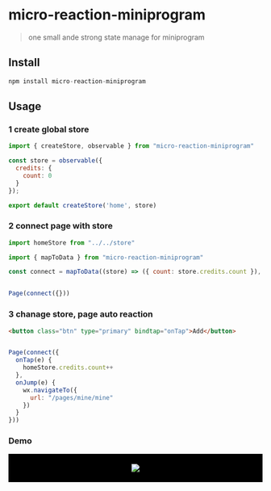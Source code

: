 # micro-reaction-miniprogram

> one small ande strong state manage for miniprogram

## Install

```js
npm install micro-reaction-miniprogram
```

## Usage

### 1 create global store

```js
import { createStore, observable } from "micro-reaction-miniprogram"

const store = observable({
  credits: {
    count: 0
  }
});

export default createStore('home', store)
```

### 2 connect page with store

```js
import homeStore from "../../store"

import { mapToData } from "micro-reaction-miniprogram"

const connect = mapToData((store) => ({ count: store.credits.count }), 'home')


Page(connect({}))
```

### 3 chanage store, page auto reaction

```html
<button class="btn" type="primary" bindtap="onTap">Add</button>
```

```js

Page(connect({
  onTap(e) {
    homeStore.credits.count++
  },
  onJump(e) {
    wx.navigateTo({
      url: "/pages/mine/mine"
    })
  }
}))
```

### Demo

<p style="background:black;text-align:center;padding:20px"><img src="https://si.geilicdn.com/img-0ff60000016ea79da01b0a211587-unadjust_319_553.gif"/></p>


